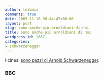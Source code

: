 ```yaml
---
author: leibniz
comments: true
date: 2005-11-18 08:44:47+00:00
layout: post
slug: sono-anche-piu-arnoldiani-di-noi
title: Sono anche più arnoldiani di noi
wordpress_id: 1887
categories:
- schwarzenegger
---
```


I cinesi [sono pazzi di Arnold Schwarzenegger](http://news.bbc.co.uk/1/hi/world/americas/4435892.stm).

### BBC

### 
